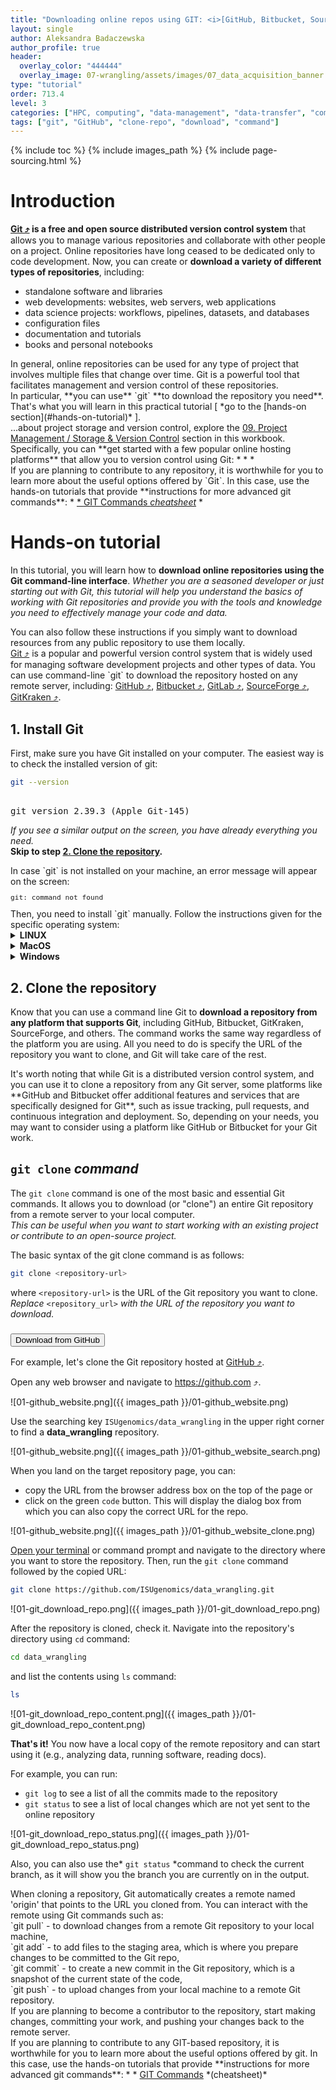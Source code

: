 ```yaml
---
title: "Downloading online repos using GIT: <i>[GitHub, Bitbucket, SourceForge]</i>"
layout: single
author: Aleksandra Badaczewska
author_profile: true
header:
  overlay_color: "444444"
  overlay_image: 07-wrangling/assets/images/07_data_acquisition_banner.png
type: "tutorial"
order: 713.4
level: 3
categories: ["HPC, computing", "data-management", "data-transfer", "command-line", "computing-tools"]
tags: ["git", "GitHub", "clone-repo", "download", "command"]
---
```


{% include toc %}
{% include images_path %}
{% include page-sourcing.html %}


# Introduction

**<a href="https://git-scm.com" target="_blank">Git  ⤴</a> is a free and open source distributed version control system** that allows you to manage various repositories and collaborate with other people on a project. Online repositories have long ceased to be dedicated only to code development. Now, you can create or **download a variety of different types of repositories**, including:

* standalone software and libraries
* web developments: websites, web servers, web applications
* data science projects: workflows, pipelines, datasets, and databases
* configuration files
* documentation and tutorials
* books and personal notebooks

<div class="note" markdown="1">
In general, online repositories can be used for any type of project that involves multiple files that change over time. Git is a powerful tool that facilitates management and version control of these repositories. <br>In particular, **you can use** `git` **to download the repository you need**. <br>That's what you will learn in this practical tutorial [ *go to the [hands-on section](#hands-on-tutorial)* ].
</div>

<div class="more" markdown="1">
...about project storage and version control, explore the <a class="t-links" href="932.1">09. Project Management / Storage & Version Control</a> section in this workbook. Specifically, you can **get started with a few popular online hosting platforms** that allow you to version control using Git:
* <a class="t-links" href="932.3"></a>
  * <a class="t-links" href="932.4"></a>
  * <a class="t-links" href="932.5"></a>
</div>

<div class="protip" markdown="1">
If you are planning to contribute to any repository, it is worthwhile for you to learn more about the useful options offered by `Git`. In this case, use the hands-on tutorials that provide **instructions for more advanced git commands**:
* <a class="t-links" href="932.2">
  * <a class="t-links" href="932.21">GIT Commands <i>cheatsheet</i></a>
* <a class="t-links" href="932.41"></a>
</div>


# Hands-on tutorial

In this tutorial, you will learn how to **download online repositories using the Git command-line interface**.
*Whether you are a seasoned developer or just starting out with Git, this tutorial will help you understand the basics of working with Git repositories and provide you with the tools and knowledge you need to effectively manage your code and data.*
<div class="protip" markdown="1">
You can also follow these instructions if you simply want to download resources from any public repository to use them locally.
</div>

<div class="note" markdown="1">
<a href="https://git-scm.com" target="_blank">Git  ⤴</a> is a popular and powerful version control system that is widely used for managing software development projects and other types of data. You can use command-line `git` to download the repository hosted on any remote server, including:
<a href="https://github.com" target="_blank">GitHub  ⤴</a>,
<a href="https://bitbucket.org" target="_blank">Bitbucket  ⤴</a>,
<a href="https://gitlab.com" target="_blank">GitLab  ⤴</a>,
<a href="https://sourceforge.net" target="_blank">SourceForge  ⤴</a>,
<a href="https://www.gitkraken.com" target="_blank">GitKraken  ⤴</a>.
</div>


## 1. Install Git

First, make sure you have Git installed on your computer. The easiest way is to check the installed version of git:

```bash
git --version
```
<pre class="output">
<b class="prompt-3"></b><b class="prompt-1 before" data-before="git --version"></b>
git version 2.39.3 (Apple Git-145)
</pre>
*If you see a similar output on the screen, you have already everything you need.* <br>**Skip to step [2. Clone the repository](#2-clone-the-repository).**

<div class="warning" markdown="1">
In case `git` is not installed on your machine, an error message will appear on the screen:
<pre class="output plain" style="font-size:0.8em;">
git: command not found
</pre>
Then, you need to install `git` manually. Follow the instructions given for the specific operating system:

<details class="l-frame mb" markdown="1"><summary><b>LINUX</b></summary>

The easiest way to install Git on Linux is through your distribution's package manager. <base class="mb">
Here are the steps to install Git on some of the most popular Linux distributions. <br>*Copy-paste commands to your terminal window.*

* **Ubuntu/Debian:**
```bash
sudo apt-get update
sudo apt-get install git
```

* **Fedora:**
```bash
sudo dnf update
sudo dnf install git
```

* **CentOS:**
```bash
sudo yum update
sudo yum install git
```

For more information, please see the official Git docs: <a href="https://git-scm.com/book/en/v2/Getting-Started-Installing-Git" target="_blank">https://git-scm.com/book/en/v2/Getting-Started-Installing-Git ⤴</a>
</details>
<details class="l-frame mb" markdown="1"><summary><b>MacOS</b></summary>

There are a few ways to install Git on MacOS, including using:

* **A. the Homebrew package manager** <br>
  *Install <a href="https://brew.sh/" target="_blank">homebrew  ⤴</a> if you don't already have it, then:*
  ```bash
brew update
brew install git
```

* **B. the MacPorts software package** <br>
  *Install <a href="https://www.macports.org/" target="_blank">MacPorts  ⤴</a> if you don't already have it, then:*
  ```bash
sudo port install git
```

For more information, please see the official Git documentation: <a href="https://git-scm.com/download/mac" target="_blank">https://git-scm.com/download/mac</a>
</details>
<details class="l-frame" markdown="1"><summary><b>Windows</b></summary>

The easiest way to install Git on Windows is to download the official Git for Windows installer from the Git website: <a href="https://git-scm.com/download/windows" target="_blank">https://git-scm.com/download/windows  ⤴</a> <base class="mb">
*Follow the instructions in the installer to complete the installation process. After installation, you can access Git from the Windows command prompt or from Git Bash, which is included with the Git for Windows installation.*
</details>
</div>


## 2. Clone the repository

Know that you can use a command line Git to **download a repository from any platform that supports Git**, including GitHub, Bitbucket, GitKraken, SourceForge, and others. The command works the same way regardless of the platform you are using. All you need to do is specify the URL of the repository you want to clone, and Git will take care of the rest.

<div class="protip" markdown="1">
It's worth noting that while Git is a distributed version control system, and you can use it to clone a repository from any Git server, some platforms like **GitHub and Bitbucket offer additional features and services that are specifically designed for Git**, such as issue tracking, pull requests, and continuous integration and deployment. So, depending on your needs, you may want to consider using a platform like GitHub or Bitbucket for your Git work.
</div>


## `git clone` *command*

The `git clone` command is one of the most basic and essential Git commands. It allows you to download (or "clone") an entire Git repository from a remote server to your local computer. <br>
*This can be useful when you want to start working with an existing project or contribute to an open-source project.*

The basic syntax of the git clone command is as follows:
```bash
git clone <repository-url>
```

where `<repository-url>` is the URL of the Git repository you want to clone. <br>
*Replace* `<repository_url>` *with the URL of the repository you want to download.*


### <button class="btn example">Download from GitHub</button>
<div class="example before" data-before="" markdown="1">
For example, let's clone the Git repository hosted at <a href="https://github.com" target="_blank">GitHub  ⤴</a>.
</div>

Open any web browser and navigate to <a href="https://github.com" target="_blank">https://github.com  ⤴</a>.

![01-github_website.png]({{ images_path }}/01-github_website.png)

Use the searching key `ISUgenomics/data_wrangling` in the upper right corner to find a **data_wrangling** repository.

![01-github_website.png]({{ images_path }}/01-github_website_search.png)

When you land on the target repository page, you can:
* copy the URL from the browser address box on the top of the page
or
* click on the green `code` button. This will display the dialog box from which you can also copy the correct URL for the repo.

![01-github_website.png]({{ images_path }}/01-github_website_clone.png)

<a class="t-links" href="310" section="#open-terminal-window">Open your terminal</a> or command prompt and navigate to the directory where you want to store the repository. Then, run the `git clone` command followed by the copied URL:

```bash
git clone https://github.com/ISUgenomics/data_wrangling.git
```

![01-git_download_repo.png]({{ images_path }}/01-git_download_repo.png)

After the repository is cloned, check it. Navigate into the repository's directory using `cd` command:

```bash
cd data_wrangling
```
and list the contents using `ls` command:
```bash
ls
```

![01-git_download_repo_content.png]({{ images_path }}/01-git_download_repo_content.png)

**That's it!** You now have a local copy of the remote repository and can start using it (e.g., analyzing data, running software, reading docs).

For example, you can run:
* `git log` to see a list of all the commits made to the repository
* `git status` to see a list of local changes which are not yet sent to the online repository

![01-git_download_repo_status.png]({{ images_path }}/01-git_download_repo_status.png)

Also, you can also use the* `git status` *command to check the current branch, as it will show you the branch you are currently on in the output.

<div class="warning" markdown="1">
When cloning a repository, Git automatically creates a remote named 'origin' that points to the URL you cloned from. You can interact with the remote using Git commands such as: <br>
`git pull` - to download changes from a remote Git repository to your local machine, <br>
`git add` - to add files to the staging area, which is where you prepare changes to be committed to the Git repo, <br>
`git commit` - to create a new commit in the Git repository, which is a snapshot of the current state of the code, <br>
`git push` - to upload changes from your local machine to a remote Git repository.
</div>
<div class="protip" markdown="1">
If you are planning to become a contributor to the repository, start making changes, committing your work, and pushing your changes back to the remote server.
</div>
<div class="more" markdown="1">
If you are planning to contribute to any GIT-based repository, it is worthwhile for you to learn more about the useful options offered by git. In this case, use the hands-on tutorials that provide **instructions for more advanced git commands**:
* <a class="t-links" href="932.2"></a>
  * <a class="t-links" href="932.21">GIT Commands</a> *(cheatsheet)*
</div>
